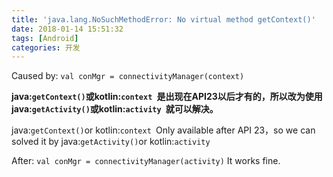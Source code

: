 ```yaml
---
title: 'java.lang.NoSuchMethodError: No virtual method getContext()'
date: 2018-01-14 15:51:32
tags: [Android]
categories: 开发
---
```


Caused by: `val conMgr = connectivityManager(context)`

**java:`getContext()`或kotlin:`context `是出现在API23以后才有的，所以改为使用java:`getActivity()`或kotlin:`activity `就可以解决。**

java:`getContext()`or kotlin:`context `Only available after API 23，so we can solved it by java:`getActivity()`or kotlin:`activity `



After: `val conMgr = connectivityManager(activity)` It works fine.